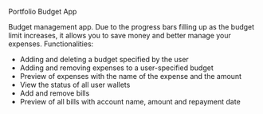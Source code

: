 Portfolio Budget App

Budget management app.
Due to the progress bars filling up as the budget limit increases, it allows you to save money and better manage your expenses.
Functionalities: 
- Adding and deleting a budget specified by the user
- Adding and removing expenses to a user-specified budget
- Preview of expenses with the name of the expense and the amount
- View the status of all user wallets
- Add and remove bills
- Preview of all bills with account name, amount and repayment date